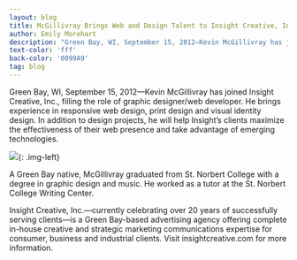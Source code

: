 ```yaml
---
layout: blog
title: McGillivray Brings Web and Design Talent to Insight Creative, Inc.
author: Emily Morehart
description: "Green Bay, WI, September 15, 2012—Kevin McGillivray has joined Insight Creative, Inc., filling the role of graphic designer/web developer. "
text-color: 'fff'
back-color: '0099A9'
tag: blog
---
```

Green Bay, WI, September 15, 2012—Kevin McGillivray has joined Insight Creative, Inc., filling the role of graphic designer/web developer. He brings experience in responsive web design, print design and visual identity design. In addition to design projects, he will help Insight’s clients maximize the effectiveness of their web presence and take advantage of emerging technologies.

![](/img/kevin-mcgillivray.jpg){: .img-left}

A Green Bay native, McGillivray graduated from St. Norbert College with a degree in graphic design and music. He worked as a tutor at the St. Norbert College Writing Center.

Insight Creative, Inc.—currently celebrating over 20 years of successfully serving clients—is a Green Bay-based advertising agency offering complete in-house creative and strategic marketing communications expertise for consumer, business and industrial clients. Visit insightcreative.com for more information.
